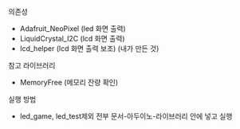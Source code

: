 의존성
- Adafruit_NeoPixel (led 화면 출력)
- LiquidCrystal_I2C (lcd 화면 출력)
- lcd_helper (lcd 화면 출력 보조) (내가 만든 것)

참고 라이브러리
- MemoryFree (메모리 잔량 확인)

실행 방법
- led_game, led_test제외 전부 문서-아두이노-라이브러리 안에 넣고 실행
